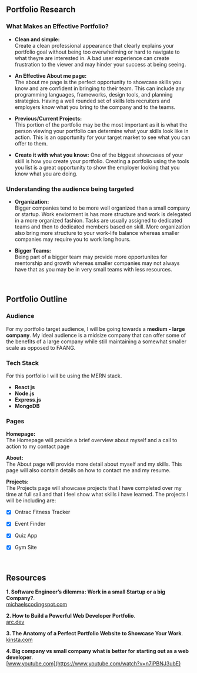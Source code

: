 ## Portfolio Research

### What Makes an Effective Portfolio?

- **Clean and simple:**   
Create a clean professional appearance that clearly explains your portfolio goal without being too overwhelming or hard to navigate to what theyre are interested in. A bad user experience can create frustration to the viewer and may hinder your success at being seeing.
  
- **An Effective About me page:**    
The about me page is the perfect opportunity to showcase skills you know and are confident in bringing to their team. This can include any programming languages, frameworks, design tools, and planning strategies. Having a well rounded set of skills lets recruiters and employers know what you bring to the company and to the teams.

- **Previous/Current Projects:**   
This portion of the portfolio may be the most important as it is what the person viewing your portfolio can determine what your skills look like in action. This is an opportunity for your target market to see what you can offer to them. 

- **Create it with what you know:**
One of the biggest showcases of your skill is how you create your portfolio. Creating a portfolio using the tools you list is a great opportunity to show the employer looking that you know what you are doing.


### Understanding the audience being targeted

- **Organization:**   
Bigger companies tend to be more well organized than a small company or startup. Work enviorment is has more structure and work is delegated in a more organized fashion. Tasks are usually assigned to dedicated teams and then to dedicated members based on skill. More organization also bring more structure to your work-life balance whereas smaller companies may require you to work long hours.

- **Bigger Teams:**   
Being part of a bigger team may provide more opportunites for mentorship and growth whereas smaller companies may not always have that as you may be in very small teams with less resources. 

<br>

## Portfolio Outline

### Audience
For my portfolio target audience, I will be going towards a **medium - large company**. My ideal audience is a midsize company that can offer some of the benefits of a large company while still maintaining a somewhat smaller scale as opposed to FAANG.

### Tech Stack
For this portfolio I will be using the MERN stack.

- **React js**
- **Node.js**
- **Express.js**
- **MongoDB**

### Pages
**Homepage:**      
The Homepage will provide a brief overview about myself and a call to action to my contact page

**About:**    
The About page will provide more detail about myself and my skills. This page will also contain details on how to contact me and my resume.

**Projects:**    
The Projects page will showcase projects that I have completed over my time at full sail and that i feel show what skills i have learned. The projects I will be including are: 

- [x] Ontrac Fitness Tracker
- [x] Event Finder
- [x] Quiz App
- [x] Gym Site


<br>

## Resources


**1. Software Engineer’s dilemma: Work in a small Startup or a big Company?**.  
[michaelscodingspot.com](https://michaelscodingspot.com/software-engineers-dilemma-work-in-a-small-startup-or-a-big-company/)

**2. How to Build a Powerful Web Developer Portfolio**.  
[arc.dev](https://arc.dev/developer-blog/web-developer-portfolio/)

**3. The Anatomy of a Perfect Portfolio Website to Showcase Your Work**.  
[kinsta.com](https://kinsta.com/blog/portfolio-website/)

**4. Big company vs small company what is better for starting out as a web developer**.  
[www.youtube.com](https://www.youtube.com/watch?v=n7iPBNJ3ubE)